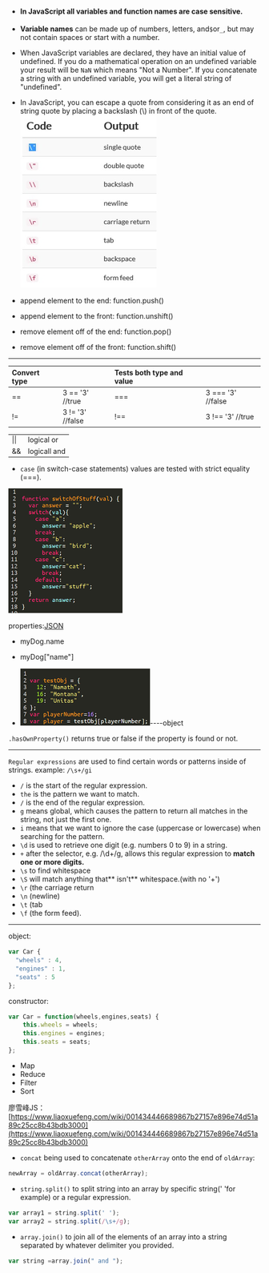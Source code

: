* #### In JavaScript all variables and function names are case sensitive.
* **Variable names** can be made up of numbers, letters, and`$`or`_`, but may not contain spaces or start with a number.

* When JavaScript variables are declared, they have an initial value of undefined. If you do a mathematical operation on an undefined variable your result will be `NaN` which means "Not a Number". If you concatenate a string with an undefined variable, you will get a literal string of "undefined".

* In JavaScript, you can escape a quote from considering it as an end of string quote by placing a backslash \(\\) in front of the quote.                                                                                                                                            ![](/assets/无标题.jpg)

* append element to the end: function.push\(\)

* append element to the front: function.unshift\(\)

* remove element off of the end: function.pop\(\)

* remove element off of the front: function.shift\(\)

---

| Convert type |  | Tests both type and value |  |
| :--- | :--- | :--- | :--- |
| == | 3 == '3' //true | === | 3 === '3' //false |
| != | 3 != '3' //false | !== | 3 !== '3' //true |

|  |  |
| :--- | :--- |
| \|\| | logical or |
| && | logicall and |

* `case` \(in switch-case statements\) values are tested with strict equality \(===\).

![](/assets/switch-case.png)

properties:[JSON](http://www.json.org/)

* myDog.name

* myDog\["name"\]

* ![](/assets/properties.png)----object

`.hasOwnProperty()` returns true or false if the property is found or not.

---

`Regular expressions`  are used to find certain words or patterns inside of strings. example: `/\s+/gi`

* `/` is the start of the regular expression.
* `the` is the pattern we want to match.
* `/` is the end of the regular expression.
* `g` means global, which causes the pattern to return all matches in the string, not just the first one.
* `i` means that we want to ignore the case \(uppercase or lowercase\) when searching for the pattern.
* `\d`  is used to retrieve one digit \(e.g. numbers 0 to 9\) in a string.
* `+` after the selector, e.g. /\d+/g, allows this regular expression to **match one or more digits.**
* `\s` to find whitespace
* `\S` will match anything that** isn't** whitespace.\(with no '+'\)
* `\r` \(the carriage return
* `\n` \(newline\)
* `\t` \(tab
* `\f` \(the form feed\).

---

object:

```js
var Car {
  "wheels" : 4,
  "engines" : 1,
  "seats" : 5
};
```

constructor:

```js
var Car = function(wheels,engines,seats) {
    this.wheels = wheels;
    this.engines = engines;
    this.seats = seats;
};
```

* Map
* Reduce
* Filter
* Sort

廖雪峰JS：[https://www.liaoxuefeng.com/wiki/001434446689867b27157e896e74d51a89c25cc8b43bdb3000](https://www.liaoxuefeng.com/wiki/001434446689867b27157e896e74d51a89c25cc8b43bdb3000)

* `concat` being used to concatenate `otherArray` onto the end of `oldArray`:

```js
newArray = oldArray.concat(otherArray);
```

* `string.split()` to split string into an array by specific string\(' 'for example\) or a regular expression.

```js
var array1 = string.split(' ');
var array2 = string.split(/\s+/g);
```

* `array.join()` to join all of the elements of an array into a string separated by whatever delimiter you provided.

```js
var string =array.join(" and ");
```



